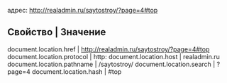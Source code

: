 адрес: http://realadmin.ru/saytostroy/?page=4#top

Свойство	| Значение
---
document.location.href	| http://realadmin.ru/saytostroy/?page=4#top
document.location.protocol	| http:
document.location.host	| realadmin.ru
document.location.pathname	| /saytostroy/
document.location.search	| ?page=4
document.location.hash	| #top

